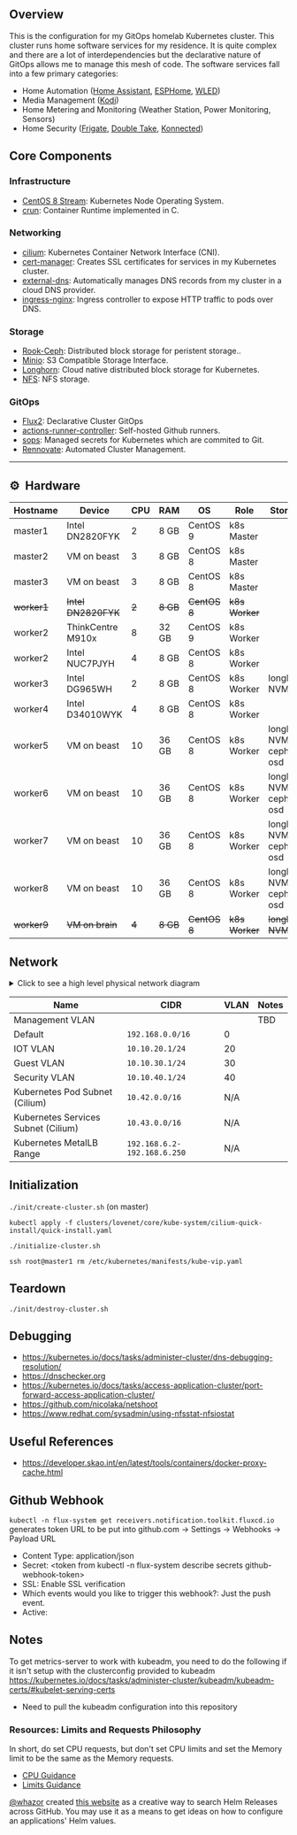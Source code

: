## Overview
This is the configuration for my GitOps homelab Kubernetes cluster. This cluster runs home software services for my residence. It is quite complex and there are a lot of interdependencies but the declarative nature of GitOps allows me to manage this mesh of code. The software services fall into a few primary categories:
* Home Automation ([Home Assistant](https://www.home-assistant.io/), [ESPHome](https://esphome.io/), [WLED](https://kno.wled.ge/))
* Media Management ([Kodi](https://kodi.tv/))
* Home Metering and Monitoring (Weather Station, Power Monitoring, Sensors)
* Home Security ([Frigate](https://frigate.video/), [Double Take](https://github.com/jakowenko/double-take), [Konnected](https://konnected.io/))

## Core Components
### Infrastructure
- [CentOS 8 Stream](https://www.centos.org/centos-stream/): Kubernetes Node Operating System.
- [crun](https://github.com/containers/crun): Container Runtime implemented in C.

### Networking
- [cilium](https://cilium.io/): Kubernetes Container Network Interface (CNI).
- [cert-manager](https://cert-manager.io/docs/): Creates SSL certificates for services in my Kubernetes cluster.
- [external-dns](https://github.com/kubernetes-sigs/external-dns): Automatically manages DNS records from my cluster in a cloud DNS provider.
- [ingress-nginx](https://github.com/kubernetes/ingress-nginx/): Ingress controller to expose HTTP traffic to pods over DNS.

### Storage
- [Rook-Ceph](https://github.com/rook/rook): Distributed block storage for peristent storage..
- [Minio](https://min.io/): S3 Compatible Storage Interface.
- [Longhorn](https://longhorn.io/): Cloud native distributed block storage for Kubernetes.
- [NFS](https://github.com/kubernetes-sigs/nfs-subdir-external-provisioner): NFS storage.

### GitOps
- [Flux2](https://github.com/fluxcd/flux2): Declarative Cluster GitOps
- [actions-runner-controller](https://github.com/actions/actions-runner-controller): Self-hosted Github runners.
- [sops](https://toolkit.fluxcd.io/guides/mozilla-sops/): Managed secrets for Kubernetes which are commited to Git.
- [Rennovate](https://github.com/renovatebot/renovate): Automated Cluster Management.

---

## :gear:&nbsp; Hardware

| Hostname  | Device            | CPU | RAM    | OS       |Role        | Storage                 | IOT        | Network  |
| --------- | ----------------- | --- | ------ | -------- | ---------- | ----------------------- | ---------- | -------- |
| master1   | Intel DN2820FYK   | 2   | 8  GB  | CentOS 9 | k8s Master |                         |            |          |
| master2   | VM on beast       | 3   | 8  GB  | CentOS 8 | k8s Master |                         |            |          |
| master3   | VM on beast       | 3   | 8  GB  | CentOS 8 | k8s Master |                         |            |          |
| ~~worker1~~   | ~~Intel DN2820FYK~~   | ~~2~~   | ~~8  GB~~  | ~~CentOS 8~~ | ~~k8s Worker~~ |                         |            |          |
| worker2   | ThinkCentre M910x | 8   | 32 GB  | CentOS 9 | k8s Worker |                         |            |          |
| worker2   | Intel NUC7PJYH    | 4   | 8  GB  | CentOS 8 | k8s Worker |                         | zstick-6   |          |
| worker3   | Intel DG965WH     | 2   | 8  GB  | CentOS 8 | k8s Worker | longhorn NVMe           |            | sec-vlan |
| worker4   | Intel D34010WYK   | 4   | 8 GB   | CentOS 8 | k8s Worker |                         | Coral TPU  |          |
| worker5   | VM on beast       | 10  | 36 GB  | CentOS 8 | k8s Worker | longhorn NVMe, ceph osd | zstick-7   |          |
| worker6   | VM on beast       | 10  | 36 GB  | CentOS 8 | k8s Worker | longhorn NVMe, ceph osd | skyconnect |          |
| worker7   | VM on beast       | 10  | 36 GB  | CentOS 8 | k8s Worker | longhorn NVMe, ceph osd |            | iot-vlan |
| worker8   | VM on beast       | 10  | 36 GB  | CentOS 8 | k8s Worker | longhorn NVMe, ceph osd |            | iot-vlan |
| ~~worker9~~   | ~~VM on brain~~       | ~~4~~   |  ~~8 GB~~  | ~~CentOS 8~~ | ~~k8s Worker~~ | ~~longhorn NVMe~~           |            |          |

## Network
<details>
  <summary>Click to see a high level physical network diagram</summary>

  <img src="https://github.com/rwlove/fleet-infra/blob/5d052422d64299f22c499d7bd2768f1ac58e71f6/docs/assets/physical-network-diagram.jpg" align="center" width="600px" alt="dns"/>
</details>

| Name                                  | CIDR                       | VLAN | Notes |
|---------------------------------------|----------------------------| ---- | ----- |
| Management VLAN                       |                            |      | TBD   |
| Default                               | `192.168.0.0/16`           |  0   |       |
| IOT VLAN                              | `10.10.20.1/24`            | 20   |       |
| Guest VLAN                            | `10.10.30.1/24`            | 30   |       |
| Security VLAN                         | `10.10.40.1/24`            | 40   |       |
| Kubernetes Pod Subnet (Cilium)        | `10.42.0.0/16`             | N/A  |       |
| Kubernetes Services Subnet (Cilium)   | `10.43.0.0/16`             | N/A  |       |
| Kubernetes MetalLB Range              | `192.168.6.2-192.168.6.250`| N/A  |       |

## Initialization
```./init/create-cluster.sh``` (on master)

```kubectl apply -f clusters/lovenet/core/kube-system/cilium-quick-install/quick-install.yaml```

```./initialize-cluster.sh```

```ssh root@master1 rm /etc/kubernetes/manifests/kube-vip.yaml```

## Teardown
```./init/destroy-cluster.sh```

## Debugging
* https://kubernetes.io/docs/tasks/administer-cluster/dns-debugging-resolution/
* https://dnschecker.org
* https://kubernetes.io/docs/tasks/access-application-cluster/port-forward-access-application-cluster/
* https://github.com/nicolaka/netshoot
* https://www.redhat.com/sysadmin/using-nfsstat-nfsiostat

## Useful References
* https://developer.skao.int/en/latest/tools/containers/docker-proxy-cache.html

## Github Webhook
`kubectl -n flux-system get receivers.notification.toolkit.fluxcd.io` generates token URL to be put into
github.com -> Settings -> Webhooks -> Payload URL

* Content Type: application/json
* Secret: <token from kubectl -n flux-system describe secrets github-webhook-token>
* SSL: Enable SSL verification
* Which events would you like to trigger this webhook?: Just the push event.
* Active: <checked>
 
 ## Notes
 To get metrics-server to work with kubeadm, you need to do the following if it isn't setup with the clusterconfig provided to kubeadm
 https://kubernetes.io/docs/tasks/administer-cluster/kubeadm/kubeadm-certs/#kubelet-serving-certs
 * Need to pull the kubeadm configuration into this repository
 
 ### Resources: Limits and Requests Philosophy
 In short, do set CPU requests, but don't set CPU limits and set the Memory limit to be the same as the Memory requests.
 * [CPU Guidance](https://home.robusta.dev/blog/stop-using-cpu-limits)
 * [Limits Guidance](https://home.robusta.dev/blog/kubernetes-memory-limit)

 [@whazor](https://github.com/whazor) created [this website](https://nanne.dev/k8s-at-home-search/) as a creative way to search Helm Releases across GitHub. You may use it as a means to get ideas on how to configure an applications' Helm values.
